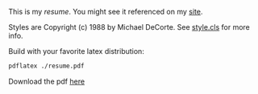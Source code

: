 This is my _resume_. You might see it referenced on my [site](https://aub.dev).

Styles are Copyright (c) 1988 by Michael DeCorte. See [style.cls](./style.cls)
for more info.

Build with your favorite latex distribution:

```sh
pdflatex ./resume.pdf
```

Download the pdf [here](./resume.pdf)
